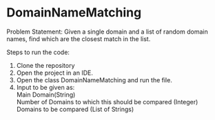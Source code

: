 # DomainNameMatching

Problem Statement: Given a single domain and a list of random domain names, find which are the closest match in the list.

Steps to run the code:
  1. Clone the repository
  2. Open the project in an IDE.
  3. Open the class DomainNameMatching and run the file.
  4. Input to be given as:  \
  Main Domain(String)  \
  Number of Domains to which this should be compared (Integer)  \
  Domains to be compared (List of Strings)

